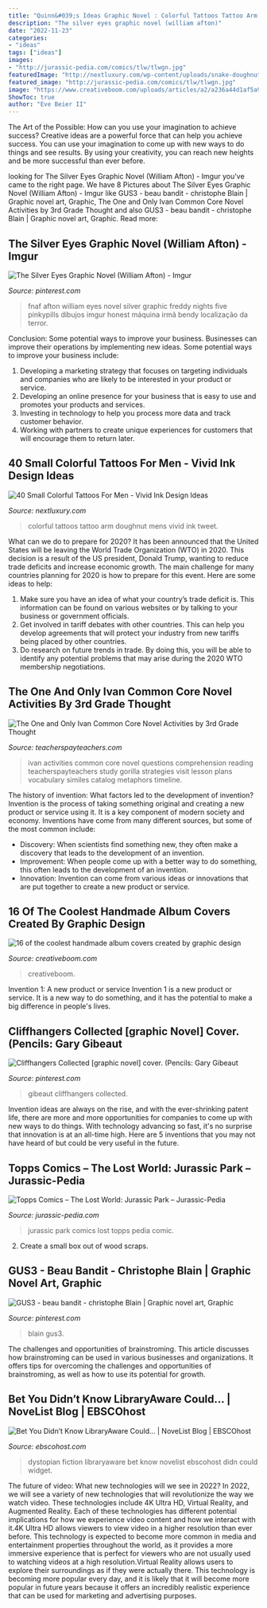 ```yaml
---
title: "Quinn&#039;s Ideas Graphic Novel : Colorful Tattoos Tattoo Arm Doughnut Mens Vivid Ink Tweet"
description: "The silver eyes graphic novel (william afton)"
date: "2022-11-23"
categories:
- "ideas"
tags: ["ideas"]
images:
- "http://jurassic-pedia.com/comics/tlw/tlwgn.jpg"
featuredImage: "http://nextluxury.com/wp-content/uploads/snake-doughnut-small-colorful-mens-arm-tattoo.jpg"
featured_image: "http://jurassic-pedia.com/comics/tlw/tlwgn.jpg"
image: "https://www.creativeboom.com/uploads/articles/a2/a236a44d1af5a9e3e656b4ef0e888c0a790018f9_810.jpg"
ShowToc: true
author: "Eve Beier II"
---
```



The Art of the Possible: How can you use your imagination to achieve success?
Creative ideas are a powerful force that can help you achieve success. You can use your imagination to come up with new ways to do things and see results. By using your creativity, you can reach new heights and be more successful than ever before.

	

		
looking for The Silver Eyes Graphic Novel (William Afton) - Imgur you've came to the right page. We have 8 Pictures about The Silver Eyes Graphic Novel (William Afton) - Imgur like GUS3 - beau bandit - christophe Blain | Graphic novel art, Graphic, The One and Only Ivan Common Core Novel Activities by 3rd Grade Thought and also GUS3 - beau bandit - christophe Blain | Graphic novel art, Graphic. Read more:
		
    
## The Silver Eyes Graphic Novel (William Afton) - Imgur

<img loading=lazy src="https://i.pinimg.com/736x/d0/4c/13/d04c1341faf3b86cf1185cab0d13113c.jpg" onerror="this.onerror=null;this.src='https://tse1.mm.bing.net/th?id=OIP.yFvO4JEJbwjYqAisy6Dc_AHaK7&amp;pid=15.1';" alt="The Silver Eyes Graphic Novel (William Afton) - Imgur">

_Source: pinterest.com_

>fnaf afton william eyes novel silver graphic freddy nights five pinkypills dibujos imgur honest máquina irmã bendy localização da terror. 

	

Conclusion: Some potential ways to improve your business.
Businesses can improve their operations by implementing new ideas. Some potential ways to improve your business include:
1. Developing a marketing strategy that focuses on targeting individuals and companies who are likely to be interested in your product or service.
2. Developing an online presence for your business that is easy to use and promotes your products and services.
3. Investing in technology to help you process more data and track customer behavior.
4. Working with partners to create unique experiences for customers that will encourage them to return later.

    
## 40 Small Colorful Tattoos For Men - Vivid Ink Design Ideas

<img loading=lazy src="http://nextluxury.com/wp-content/uploads/snake-doughnut-small-colorful-mens-arm-tattoo.jpg" onerror="this.onerror=null;this.src='https://tse4.mm.bing.net/th?id=OIP.ILqTnsj_upMvNyxE1gXPbgHaIb&amp;pid=15.1';" alt="40 Small Colorful Tattoos For Men - Vivid Ink Design Ideas">

_Source: nextluxury.com_

>colorful tattoos tattoo arm doughnut mens vivid ink tweet. 

	

What can we do to prepare for 2020?
It has been announced that the United States will be leaving the World Trade Organization (WTO) in 2020. This decision is a result of the US president, Donald Trump, wanting to reduce trade deficits and increase economic growth. The main challenge for many countries planning for 2020 is how to prepare for this event. Here are some ideas to help: 
1. Make sure you have an idea of what your country’s trade deficit is. This information can be found on various websites or by talking to your business or government officials. 
2. Get involved in tariff debates with other countries. This can help you develop agreements that will protect your industry from new tariffs being placed by other countries. 
3. Do research on future trends in trade. By doing this, you will be able to identify any potential problems that may arise during the 2020 WTO membership negotiations.

    
## The One And Only Ivan Common Core Novel Activities By 3rd Grade Thought

<img loading=lazy src="https://ecdn.teacherspayteachers.com/thumbitem/The-One-and-Only-Ivan-Common-Core-Novel-Activities-059009000-1378940013-1500873410/original-870138-1.jpg" onerror="this.onerror=null;this.src='https://tse2.mm.bing.net/th?id=OIP.rsoSPCCyp4A6l4qnn8ClhQAAAA&amp;pid=15.1';" alt="The One and Only Ivan Common Core Novel Activities by 3rd Grade Thought">

_Source: teacherspayteachers.com_

>ivan activities common core novel questions comprehension reading teacherspayteachers study gorilla strategies visit lesson plans vocabulary similes catalog metaphors timeline. 

	

The history of invention: What factors led to the development of invention?
Invention is the process of taking something original and creating a new product or service using it. It is a key component of modern society and economy. Inventions have come from many different sources, but some of the most common include: 
- Discovery: When scientists find something new, they often make a discovery that leads to the development of an invention. 
- Improvement: When people come up with a better way to do something, this often leads to the development of an invention. 
- Innovation: Invention can come from various ideas or innovations that are put together to create a new product or service.

    
## 16 Of The Coolest Handmade Album Covers Created By Graphic Design

<img loading=lazy src="https://www.creativeboom.com/uploads/articles/a2/a236a44d1af5a9e3e656b4ef0e888c0a790018f9_810.jpg" onerror="this.onerror=null;this.src='https://tse1.mm.bing.net/th?id=OIP.GLVGYPbrUSA8knP5i6JMbwHaE8&amp;pid=15.1';" alt="16 of the coolest handmade album covers created by graphic design">

_Source: creativeboom.com_

>creativeboom. 

	

Invention 1: A new product or service
Invention 1 is a new product or service. It is a new way to do something, and it has the potential to make a big difference in people's lives.

    
## Cliffhangers Collected [graphic Novel] Cover. (Pencils: Gary Gibeaut

<img loading=lazy src="https://i.pinimg.com/736x/74/12/a8/7412a8ca751a8292934e44e5765b9774--graphic-novel-julie.jpg" onerror="this.onerror=null;this.src='https://tse4.mm.bing.net/th?id=OIP.Jy6eJTINvuC-z4BiAMkWIQHaJ7&amp;pid=15.1';" alt="Cliffhangers Collected [graphic novel] cover. (Pencils: Gary Gibeaut">

_Source: pinterest.com_

>gibeaut cliffhangers collected. 

	

Invention ideas are always on the rise, and with the ever-shrinking patent life, there are more and more opportunities for companies to come up with new ways to do things. With technology advancing so fast, it's no surprise that innovation is at an all-time high. Here are 5 inventions that you may not have heard of but could be very useful in the future.

    
## Topps Comics – The Lost World: Jurassic Park – Jurassic-Pedia

<img loading=lazy src="http://jurassic-pedia.com/comics/tlw/tlwgn.jpg" onerror="this.onerror=null;this.src='https://tse2.mm.bing.net/th?id=OIP.NtgFvlg7kiKweAKTQMjBGQAAAA&amp;pid=15.1';" alt="Topps Comics – The Lost World: Jurassic Park – Jurassic-Pedia">

_Source: jurassic-pedia.com_

>jurassic park comics lost topps pedia comic. 

	

2. Create a small box out of wood scraps.

    
## GUS3 - Beau Bandit - Christophe Blain | Graphic Novel Art, Graphic

<img loading=lazy src="https://i.pinimg.com/736x/8b/17/a3/8b17a3c6cc4a8741425b1904b1802bd3--christophe-blain-graphic-novel.jpg" onerror="this.onerror=null;this.src='https://tse1.mm.bing.net/th?id=OIP.hXDcHFrYjpbtcp2AVTwupAHaJ7&amp;pid=15.1';" alt="GUS3 - beau bandit - christophe Blain | Graphic novel art, Graphic">

_Source: pinterest.com_

>blain gus3. 

	

The challenges and opportunities of brainstroming.
This article discusses how brainstroming can be used in various businesses and organizations. It offers tips for overcoming the challenges and opportunities of brainstroming, as well as how to use its potential for growth.

    
## Bet You Didn’t Know LibraryAware Could… | NoveList Blog | EBSCOhost

<img loading=lazy src="https://www.ebscohost.com/uploads/novelist/images/DystopianFictionWidget.png" onerror="this.onerror=null;this.src='https://tse4.mm.bing.net/th?id=OIP.NVcA8hS0M2X_qjbDUARSkwHaEK&amp;pid=15.1';" alt="Bet You Didn’t Know LibraryAware Could… | NoveList Blog | EBSCOhost">

_Source: ebscohost.com_

>dystopian fiction libraryaware bet know novelist ebscohost didn could widget. 

	

The future of video: What new technologies will we see in 2022?
In 2022, we will see a variety of new technologies that will revolutionize the way we watch video. These technologies include 4K Ultra HD, Virtual Reality, and Augmented Reality. Each of these technologies has different potential implications for how we experience video content and how we interact with it.4K Ultra HD allows viewers to view video in a higher resolution than ever before. This technology is expected to become more common in media and entertainment properties throughout the world, as it provides a more immersive experience that is perfect for viewers who are not usually used to watching videos at a high resolution.Virtual Reality allows users to explore their surroundings as if they were actually there. This technology is becoming more popular every day, and it is likely that it will become more popular in future years because it offers an incredibly realistic experience that can be used for marketing and advertising purposes.

